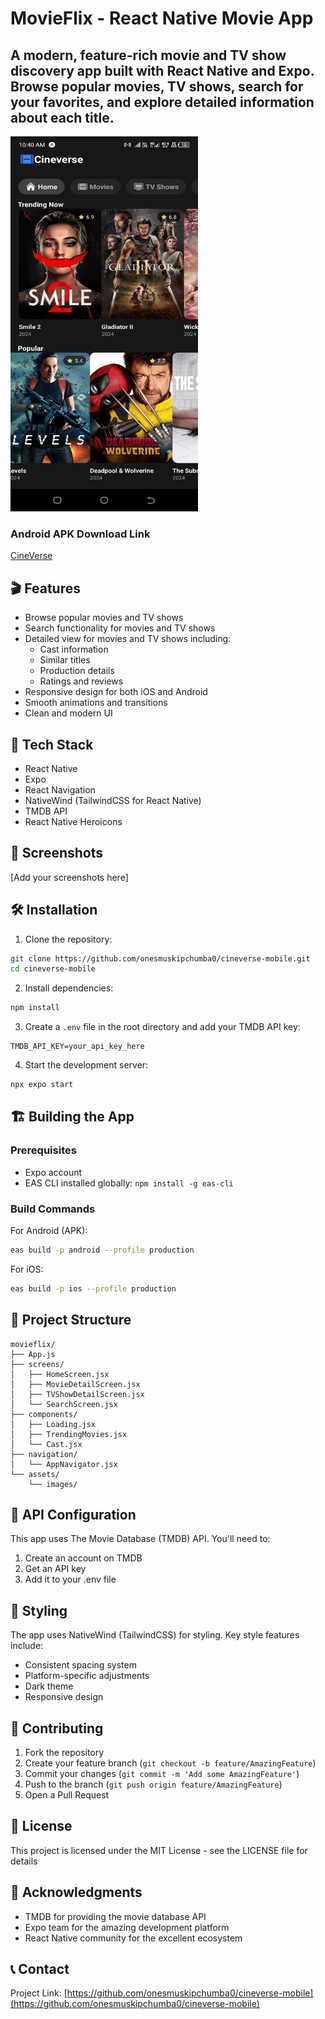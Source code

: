 # MovieFlix - React Native Movie App

A modern, feature-rich movie and TV show discovery app built with React Native and Expo. Browse popular movies, TV shows, search for your favorites, and explore detailed information about each title.
---
<img src="./Screenshot_20241122-104042.jpg" alt="Screenshot" width="300" height="600">

### Android APK Download Link
[CineVerse](https://expo.dev/artifacts/eas/3jcnpN2yxMAadJsE7xmkSg.apk)

## 🎬 Features

- Browse popular movies and TV shows
- Search functionality for movies and TV shows
- Detailed view for movies and TV shows including:
  - Cast information
  - Similar titles
  - Production details
  - Ratings and reviews
- Responsive design for both iOS and Android
- Smooth animations and transitions
- Clean and modern UI

## 🚀 Tech Stack

- React Native
- Expo
- React Navigation
- NativeWind (TailwindCSS for React Native)
- TMDB API
- React Native Heroicons

## 📱 Screenshots

[Add your screenshots here]

## 🛠️ Installation

1. Clone the repository:
```bash
git clone https://github.com/onesmuskipchumba0/cineverse-mobile.git
cd cineverse-mobile
```

2. Install dependencies:
```bash
npm install
```

3. Create a `.env` file in the root directory and add your TMDB API key:
```
TMDB_API_KEY=your_api_key_here
```

4. Start the development server:
```bash
npx expo start
```

## 🏗️ Building the App

### Prerequisites
- Expo account
- EAS CLI installed globally: `npm install -g eas-cli`

### Build Commands

For Android (APK):
```bash
eas build -p android --profile production
```

For iOS:
```bash
eas build -p ios --profile production
```

## 📁 Project Structure

```
movieflix/
├── App.js
├── screens/
│   ├── HomeScreen.jsx
│   ├── MovieDetailScreen.jsx
│   ├── TVShowDetailScreen.jsx
│   └── SearchScreen.jsx
├── components/
│   ├── Loading.jsx
│   ├── TrendingMovies.jsx
│   └── Cast.jsx
├── navigation/
│   └── AppNavigator.jsx
└── assets/
    └── images/
```

## 🔑 API Configuration

This app uses The Movie Database (TMDB) API. You'll need to:
1. Create an account on TMDB
2. Get an API key
3. Add it to your .env file

## 🎨 Styling

The app uses NativeWind (TailwindCSS) for styling. Key style features include:
- Consistent spacing system
- Platform-specific adjustments
- Dark theme
- Responsive design

## 🤝 Contributing

1. Fork the repository
2. Create your feature branch (`git checkout -b feature/AmazingFeature`)
3. Commit your changes (`git commit -m 'Add some AmazingFeature'`)
4. Push to the branch (`git push origin feature/AmazingFeature`)
5. Open a Pull Request

## 📄 License

This project is licensed under the MIT License - see the LICENSE file for details

## 👏 Acknowledgments

- TMDB for providing the movie database API
- Expo team for the amazing development platform
- React Native community for the excellent ecosystem

## 📞 Contact


Project Link: [https://github.com/onesmuskipchumba0/cineverse-mobile](https://github.com/onesmuskipchumba0/cineverse-mobile)
